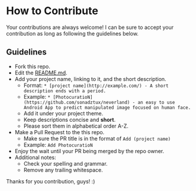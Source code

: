 # How to Contribute

Your contributions are always welcome! I can be sure to accept your contribution as long as following the guidelines below.

## Guidelines

* Fork this repo.
* Edit the [README.md](https://github.com/sonadztux/awesome-bangkit-project/blob/master/README.md).
* Add your project name, linking to it, and the short description.
    * Format: `* [project name](http://example.com/) - A short description ends with a period.`
    * Example: `* [PhotocuratioN](https://github.com/sonadztux/neverland) - an easy to use Android App to predict manipulated image focused on human face.`
    * Add it under your project theme.
    * Keep descriptions concise and **short**.
    * Please sort them in alphabetical order A-Z.
* Make a Pull Request to the this repo.
    * Make sure the PR title is in the format of `Add (project name)`
    * Example: `Add PhotocuratioN`
* Enjoy the wait until your PR being merged by the repo owner.
* Additional notes:
    * Check your spelling and grammar.
    * Remove any trailing whitespace.

Thanks for you contribution, guys! :)